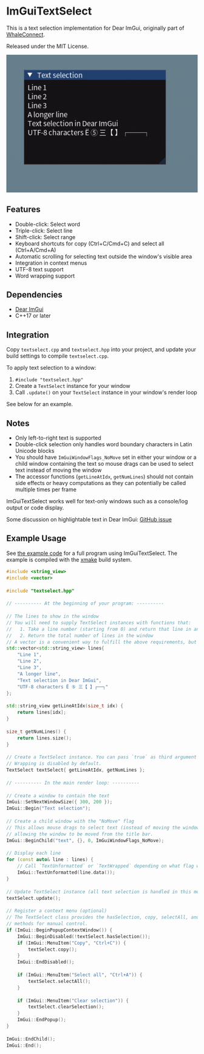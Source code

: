 # ImGuiTextSelect

This is a text selection implementation for Dear ImGui, originally part of [WhaleConnect](https://github.com/WhaleConnect/whaleconnect).

Released under the MIT License.

![Demo](demo.gif)

## Features

- Double-click: Select word
- Triple-click: Select line
- Shift-click: Select range
- Keyboard shortcuts for copy (Ctrl+C/Cmd+C) and select all (Ctrl+A/Cmd+A)
- Automatic scrolling for selecting text outside the window's visible area
- Integration in context menus
- UTF-8 text support
- Word wrapping support

## Dependencies

- [Dear ImGui](https://github.com/ocornut/imgui)
- C++17 or later

## Integration

Copy `textselect.cpp` and `textselect.hpp` into your project, and update your build settings to compile `textselect.cpp`.

To apply text selection to a window:

1. `#include "textselect.hpp"`
2. Create a `TextSelect` instance for your window
3. Call `.update()` on your `TextSelect` instance in your window's render loop

See below for an example.

## Notes

- Only left-to-right text is supported
- Double-click selection only handles word boundary characters in Latin Unicode blocks
- You should have `ImGuiWindowFlags_NoMove` set in either your window or a child window containing the text so mouse drags can be used to select text instead of moving the window
- The accessor functions (`getLineAtIdx`, `getNumLines`) should not contain side effects or heavy computations as they can potentially be called multiple times per frame

ImGuiTextSelect works well for text-only windows such as a console/log output or code display.

Some discussion on highlightable text in Dear ImGui: [GitHub issue](https://github.com/ocornut/imgui/issues/950)

## Example Usage

See [the example code](example/main.cpp) for a full program using ImGuiTextSelect. The example is compiled with the [xmake](https://xmake.io) build system.

```cpp
#include <string_view>
#include <vector>

#include "textselect.hpp"

// ---------- At the beginning of your program: ----------

// The lines to show in the window
// You will need to supply TextSelect instances with functions that:
//   1. Take a line number (starting from 0) and return that line in an std::string_view
//   2. Return the total number of lines in the window
// A vector is a convenient way to fulfill the above requirements, but you may use whatever you like.
std::vector<std::string_view> lines{
    "Line 1",
    "Line 2",
    "Line 3",
    "A longer line",
    "Text selection in Dear ImGui",
    "UTF-8 characters Ë ⑤ 三【 】┌──┐"
};

std::string_view getLineAtIdx(size_t idx) {
    return lines[idx];
}

size_t getNumLines() {
    return lines.size();
}

// Create a TextSelect instance. You can pass `true` as third argument to enable word wrapping.
// Wrapping is disabled by default.
TextSelect textSelect{ getLineAtIdx, getNumLines };

// ---------- In the main render loop: ----------

// Create a window to contain the text
ImGui::SetNextWindowSize({ 300, 200 });
ImGui::Begin("Text selection");

// Create a child window with the "NoMove" flag
// This allows mouse drags to select text (instead of moving the window), while still
// allowing the window to be moved from the title bar.
ImGui::BeginChild("text", {}, 0, ImGuiWindowFlags_NoMove);

// Display each line
for (const auto& line : lines) {
    // Call `TextUnformatted` or `TextWrapped` depending on what flag was passed to the constructor
    ImGui::TextUnformatted(line.data());
}

// Update TextSelect instance (all text selection is handled in this method)
textSelect.update();

// Register a context menu (optional)
// The TextSelect class provides the hasSelection, copy, selectAll, and clearSelection
// methods for manual control.
if (ImGui::BeginPopupContextWindow()) {
    ImGui::BeginDisabled(!textSelect.hasSelection());
    if (ImGui::MenuItem("Copy", "Ctrl+C")) {
        textSelect.copy();
    }
    ImGui::EndDisabled();

    if (ImGui::MenuItem("Select all", "Ctrl+A")) {
        textSelect.selectAll();
    }

    if (ImGui::MenuItem("Clear selection")) {
        textSelect.clearSelection();
    }
    ImGui::EndPopup();
}

ImGui::EndChild();
ImGui::End();
```
